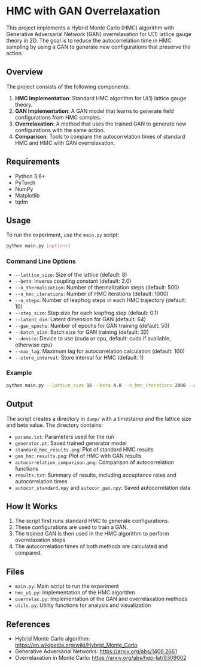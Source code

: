 # HMC with GAN Overrelaxation

This project implements a Hybrid Monte Carlo (HMC) algorithm with Generative Adversarial Network (GAN) overrelaxation for U(1) lattice gauge theory in 2D. The goal is to reduce the autocorrelation time in HMC sampling by using a GAN to generate new configurations that preserve the action.

## Overview

The project consists of the following components:

1. **HMC Implementation**: Standard HMC algorithm for U(1) lattice gauge theory.
2. **GAN Implementation**: A GAN model that learns to generate field configurations from HMC samples.
3. **Overrelaxation**: A method that uses the trained GAN to generate new configurations with the same action.
4. **Comparison**: Tools to compare the autocorrelation times of standard HMC and HMC with GAN overrelaxation.

## Requirements

- Python 3.6+
- PyTorch
- NumPy
- Matplotlib
- tqdm

## Usage

To run the experiment, use the `main.py` script:

```bash
python main.py [options]
```

### Command Line Options

- `--lattice_size`: Size of the lattice (default: 8)
- `--beta`: Inverse coupling constant (default: 2.0)
- `--n_thermalization`: Number of thermalization steps (default: 500)
- `--n_hmc_iterations`: Number of HMC iterations (default: 1000)
- `--n_steps`: Number of leapfrog steps in each HMC trajectory (default: 10)
- `--step_size`: Step size for each leapfrog step (default: 0.1)
- `--latent_dim`: Latent dimension for GAN (default: 64)
- `--gan_epochs`: Number of epochs for GAN training (default: 50)
- `--batch_size`: Batch size for GAN training (default: 32)
- `--device`: Device to use (cuda or cpu, default: cuda if available, otherwise cpu)
- `--max_lag`: Maximum lag for autocorrelation calculation (default: 100)
- `--store_interval`: Store interval for HMC (default: 1)

### Example

```bash
python main.py --lattice_size 16 --beta 4.0 --n_hmc_iterations 2000 --gan_epochs 100
```

## Output

The script creates a directory in `dump/` with a timestamp and the lattice size and beta value. The directory contains:

- `params.txt`: Parameters used for the run
- `generator.pt`: Saved trained generator model
- `standard_hmc_results.png`: Plot of standard HMC results
- `gan_hmc_results.png`: Plot of HMC with GAN results
- `autocorrelation_comparison.png`: Comparison of autocorrelation functions
- `results.txt`: Summary of results, including acceptance rates and autocorrelation times
- `autocor_standard.npy` and `autocor_gan.npy`: Saved autocorrelation data

## How It Works

1. The script first runs standard HMC to generate configurations.
2. These configurations are used to train a GAN.
3. The trained GAN is then used in the HMC algorithm to perform overrelaxation steps.
4. The autocorrelation times of both methods are calculated and compared.

## Files

- `main.py`: Main script to run the experiment
- `hmc_u1.py`: Implementation of the HMC algorithm
- `overrelax.py`: Implementation of the GAN and overrelaxation methods
- `utils.py`: Utility functions for analysis and visualization

## References

- Hybrid Monte Carlo algorithm: https://en.wikipedia.org/wiki/Hybrid_Monte_Carlo
- Generative Adversarial Networks: https://arxiv.org/abs/1406.2661
- Overrelaxation in Monte Carlo: https://arxiv.org/abs/hep-lat/9309002 